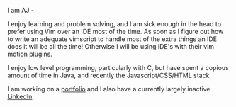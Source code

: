 I am AJ -

I enjoy learning and problem solving, and I am sick enough in the head to prefer using Vim over an IDE most of the time. 
As soon as I figure out how to write an adequate vimscript to handle most of the extra things an IDE does it will be all the time! Otherwise
I will be using IDE's with their vim motion plugins.

I enjoy low level programming, particularly with C, but have spent a copious amount of time in Java, and recently the Javascript/CSS/HTML stack.

I am working on a [portfolio](https://segedi-uw.github.io/) and I also have a currently largely inactive [LinkedIn](https://www.linkedin.com/in/anthony-segedi-5a6036142?lipi=urn%3Ali%3Apage%3Ad_flagship3_profile_view_base_contact_details%3BB4JT1nwARLi4o6CYjiD8hQ%3D%3D).

<!---
segedi-UW/segedi-UW is a ✨ special ✨ repository because its `README.md` (this file) appears on your GitHub profile.
You can click the Preview link to take a look at your changes.
--->
